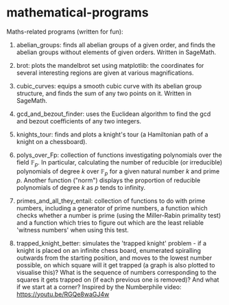 # mathematical-programs

Maths-related programs (written for fun):

1. abelian_groups: finds all abelian groups of a given order, and finds the abelian groups without elements of given orders. Written in SageMath. 

2. brot: plots the mandelbrot set using matplotlib: the coordinates for several interesting regions are given at various magnifications.

3. cubic_curves: equips a smooth cubic curve with its abelian group structure, and finds the sum of any two points on it. Written in SageMath.

4. gcd_and_bezout_finder: uses the Euclidean algorithm to find the gcd and bezout coefficients of any two integers.

5. knights_tour: finds and plots a knight's tour (a Hamiltonian path of a knight on a chessboard).

6. polys_over_Fp: collection of functions investigating polynomials over the field $\mathbb{F}_p$. In particular, calculating the number of reducible (or irreducible) polynomials of degree $k$ over $\mathbb{F}_p$ for a given natural number $k$ and prime $p$. Another function ("norm") displays the proportion of reducible polynomials of degree $k$ as $p$ tends to infinity. 

7. primes_and_all_they_entail: collection of functions to do with prime numbers, including a generator of prime numbers, a function which checks whether a number is prime (using the Miller-Rabin primality test) and a function which tries to figure out which are the least reliable 'witness numbers' when using this test.

8. trapped_knight_better: simulates the 'trapped knight' problem - if a knight is placed on an infinite chess board, enumerated spiralling outwards from the starting position, and moves to the lowest number possible, on which square will it get trapped (a graph is also plotted to visualise this)? What is the sequence of numbers corresponding to the squares it gets trapped on (if each previous one is removed)? And what if we start at a corner? Inspired by the Numberphile video: https://youtu.be/RGQe8waGJ4w
